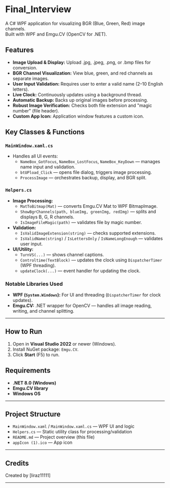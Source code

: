 # Final_Interview

A C# WPF application for visualizing BGR (Blue, Green, Red) image channels.  
Built with WPF and Emgu.CV (OpenCV for .NET).

## Features

- **Image Upload & Display:** Upload .jpg, .jpeg, .png, or .bmp files for conversion.
- **BGR Channel Visualization:** View blue, green, and red channels as separate images.
- **User Input Validation:** Requires user to enter a valid name (2–10 English letters).
- **Live Clock:** Continuously updates using a background thread.
- **Automatic Backup:** Backs up original images before processing.
- **Robust Image Verification:** Checks both file extension and "magic number" (file header).
- **Custom App Icon:** Application window features a custom icon.

## Key Classes & Functions

### `MainWindow.xaml.cs`
- Handles all UI events:
  - `NameBox_GotFocus`, `NameBox_LostFocus`, `NameBox_KeyDown` — manages name input and validation.
  - `btUPload_Click` — opens file dialog, triggers image processing.
  - `ProcessImage` — orchestrates backup, display, and BGR split.

### `Helpers.cs`
- **Image Processing:**
  - `MatToBitmap(Mat)` — converts Emgu.CV Mat to WPF BitmapImage.
  - `ShowBgrChannels(path, blueImg, greenImg, redImg)` — splits and displays B, G, R channels.
  - `IsImageFileMagic(path)` — validates file by magic number.
- **Validation:**
  - `IsValidImageExtension(string)` — checks supported extensions.
  - `IsValidName(string)` / `IsLettersOnly` / `IsNameLongEnough` — validates user input.
- **UI/Utility:**
  - `TurnVS(...)` — shows channel captions.
  - `Controltime(TextBlock)` — updates the clock using `DispatcherTimer` (WPF threading).
  - `updateClock(...)` — event handler for updating the clock.

### **Notable Libraries Used**
- **WPF (`System.Windows`):** For UI and threading (`DispatcherTimer` for clock updates).
- **Emgu.CV:** .NET wrapper for OpenCV — handles all image reading, writing, and channel splitting.

---

## How to Run

1. Open in **Visual Studio 2022** or newer (Windows).
2. Install NuGet package: `Emgu.CV`.
3. Click **Start** (F5) to run.

## Requirements

- **.NET 8.0 (Windows)**
- **Emgu.CV library**
- **Windows OS**

---

## Project Structure

- `MainWindow.xaml` / `MainWindow.xaml.cs` — WPF UI and logic
- `Helpers.cs` — Static utility class for processing/validation
- `README.md` — Project overview (this file)
- `appIcon (1).ico` — App icon

---

## Credits

Created by [liraz11111]

---

